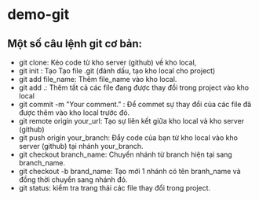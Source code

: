 # demo-git

## Một số câu lệnh git cơ bản:

- git clone: Kéo code từ kho server (github) về kho local,
- git init : Tạo Tạo file .git (đánh dấu, tạo kho local cho project)
- git add file_name: Thêm file_name vào kho local.
- git add .:  Thêm tất cả các file đang được thay đổi trong project vào kho local
- git commit -m "Your comment." : Để commet sự thay đổi của các file đã được thêm vào kho local trước đó.
- git remote origin your_url: Tạo sự liên kết giữa kho local và kho server (github)
- git push origin your_branch: Đẩy code của bạn từ kho local vào kho server (github) tại nhánh your_branch.
- git checkout branch_name: Chuyển nhánh từ branch hiện tại sang branch_name.
- git checkout -b brand_name: Tạo mới 1 nhánh có tên branh_name và đồng thời chuyển sang nhánh đó.
- git status: kiểm tra trang thái các file thay đổi trong project.